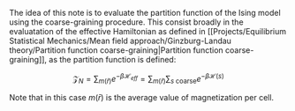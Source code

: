 The idea of this note is to evaluate the partition function of the Ising model using the coarse-graining procedure.
This consist broadly in the evaluatation of the effective Hamiltonian as defined in [[Projects/Equilibrium Statistical Mechanics/Mean field approach/Ginzburg-Landau theory/Partition function coarse-graining|Partition function coarse-graining]], as the partition function is defined:

$$\mathcal{Z}_N  =\sum_{m(\bar{r})}  e^{-\beta\mathscr{H}_{eff}} =\sum_{m(\bar{r})} \sum_{s \ \text {coarse}} e^{-\beta\mathscr{H}(s)}   $$

Note that in this case $m(\bar{r})$ is the average value of magnetization per cell.
